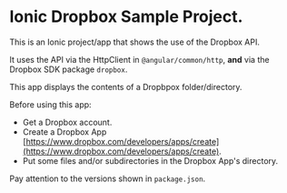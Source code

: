 # Ionic Dropbox Sample Project.This is an Ionic project/app that shows the use of the Dropbox API. It uses the API via the HttpClient in `@angular/common/http`, __and__ via the Dropbox SDK package `dropbox`.This app displays the contents of a Dropbpox folder/directory.Before using this app:* Get a Dropbox account.* Create a Dropbox App [https://www.dropbox.com/developers/apps/create](https://www.dropbox.com/developers/apps/create).* Put some files and/or subdirectories in the Dropbox App's directory.Pay attention to the versions shown in `package.json`.